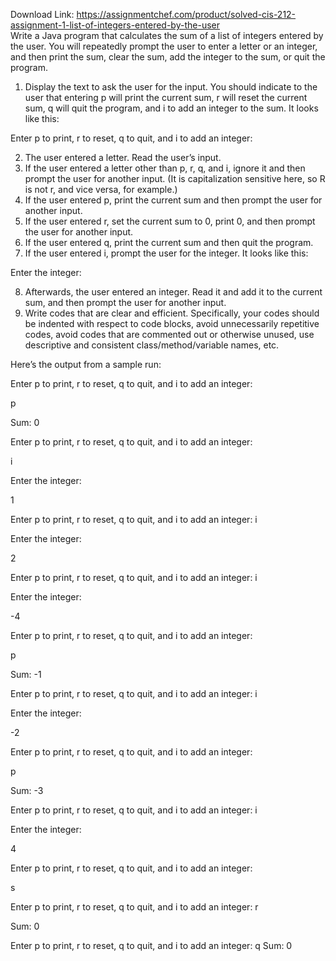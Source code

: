 Download Link: https://assignmentchef.com/product/solved-cis-212-assignment-1-list-of-integers-entered-by-the-user
<br>
Write a Java program that calculates the sum of a list of integers entered by the user. You will repeatedly prompt the user to enter a letter or an integer, and then print the sum, clear the sum, add the integer to the sum, or quit the program.

<ol>

 <li> Display the text to ask the user for the input. You should indicate to the user that entering p will print the current sum, r will reset the current sum, q will quit the program, and i to add an integer to the sum. It looks like this:</li>

</ol>

Enter p to print, r to reset, q to quit, and i to add an integer:

<ol start="2">

 <li> The user entered a letter. Read the user’s input.</li>

 <li> If the user entered a letter other than p, r, q, and i, ignore it and then prompt the user for another input. (It is capitalization sensitive here, so R is not r, and vice versa, for example.)</li>

 <li> If the user entered p, print the current sum and then prompt the user for another input.</li>

 <li> If the user entered r, set the current sum to 0, print 0, and then prompt the user for another input.</li>

 <li> If the user entered q, print the current sum and then quit the program.</li>

 <li> If the user entered i, prompt the user for the integer. It looks like this:</li>

</ol>

Enter the integer:

<ol start="8">

 <li>Afterwards, the user entered an integer. Read it and add it to the current sum, and then prompt the user for another input.</li>

 <li> Write codes that are clear and efficient. Specifically, your codes should be indented with respect to code blocks, avoid unnecessarily repetitive codes, avoid codes that are commented out or otherwise unused, use descriptive and consistent class/method/variable names, etc.</li>

</ol>

Here’s the output from a sample run:




Enter p to print, r to reset, q to quit, and i to add an integer:

p

Sum: 0

Enter p to print, r to reset, q to quit, and i to add an integer:

i

Enter the integer:

1




Enter p to print, r to reset, q to quit, and i to add an integer: i

Enter the integer:

2

Enter p to print, r to reset, q to quit, and i to add an integer: i

Enter the integer:

-4

Enter p to print, r to reset, q to quit, and i to add an integer:

p

Sum: -1

Enter p to print, r to reset, q to quit, and i to add an integer: i

Enter the integer:

-2

Enter p to print, r to reset, q to quit, and i to add an integer:

p

Sum: -3

Enter p to print, r to reset, q to quit, and i to add an integer: i

Enter the integer:

4

Enter p to print, r to reset, q to quit, and i to add an integer:

s

Enter p to print, r to reset, q to quit, and i to add an integer: r

Sum: 0

Enter p to print, r to reset, q to quit, and i to add an integer: q Sum: 0


